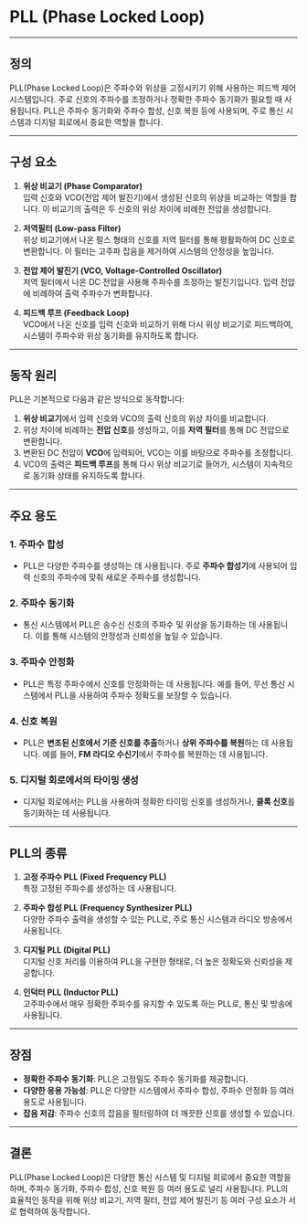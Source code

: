 # PLL (Phase Locked Loop)

---

## 정의
PLL(Phase Locked Loop)은 주파수와 위상을 고정시키기 위해 사용하는 피드백 제어 시스템입니다. 주로 신호의 주파수를 조정하거나 정확한 주파수 동기화가 필요할 때 사용됩니다. PLL은 주파수 동기화와 주파수 합성, 신호 복원 등에 사용되며, 주로 통신 시스템과 디지털 회로에서 중요한 역할을 합니다.

---

## 구성 요소

1. **위상 비교기 (Phase Comparator)**  
   입력 신호와 VCO(전압 제어 발진기)에서 생성된 신호의 위상을 비교하는 역할을 합니다. 이 비교기의 출력은 두 신호의 위상 차이에 비례한 전압을 생성합니다.

2. **저역필터 (Low-pass Filter)**  
   위상 비교기에서 나온 펄스 형태의 신호를 저역 필터를 통해 평활화하여 DC 신호로 변환합니다. 이 필터는 고주파 잡음을 제거하여 시스템의 안정성을 높입니다.

3. **전압 제어 발진기 (VCO, Voltage-Controlled Oscillator)**  
   저역 필터에서 나온 DC 전압을 사용해 주파수를 조정하는 발진기입니다. 입력 전압에 비례하여 출력 주파수가 변화합니다.

4. **피드백 루프 (Feedback Loop)**  
   VCO에서 나온 신호를 입력 신호와 비교하기 위해 다시 위상 비교기로 피드백하여, 시스템이 주파수와 위상 동기화를 유지하도록 합니다.

---

## 동작 원리

PLL은 기본적으로 다음과 같은 방식으로 동작합니다:

1. **위상 비교기**에서 입력 신호와 VCO의 출력 신호의 위상 차이를 비교합니다.
2. 위상 차이에 비례하는 **전압 신호**를 생성하고, 이를 **저역 필터**를 통해 DC 전압으로 변환합니다.
3. 변환된 DC 전압이 **VCO**에 입력되어, VCO는 이를 바탕으로 주파수를 조정합니다.
4. VCO의 출력은 **피드백 루프**를 통해 다시 위상 비교기로 들어가, 시스템이 지속적으로 동기화 상태를 유지하도록 합니다.

---

## 주요 용도

### 1. **주파수 합성**
   - PLL은 다양한 주파수를 생성하는 데 사용됩니다. 주로 **주파수 합성기**에 사용되어 입력 신호의 주파수에 맞춰 새로운 주파수를 생성합니다.
   
### 2. **주파수 동기화**
   - 통신 시스템에서 PLL은 송수신 신호의 주파수 및 위상을 동기화하는 데 사용됩니다. 이를 통해 시스템의 안정성과 신뢰성을 높일 수 있습니다.

### 3. **주파수 안정화**
   - PLL은 특정 주파수에서 신호를 안정화하는 데 사용됩니다. 예를 들어, 무선 통신 시스템에서 PLL을 사용하여 주파수 정확도를 보장할 수 있습니다.

### 4. **신호 복원**
   - PLL은 **변조된 신호에서 기준 신호를 추출**하거나 **상위 주파수를 복원**하는 데 사용됩니다. 예를 들어, **FM 라디오 수신기**에서 주파수를 복원하는 데 사용됩니다.

### 5. **디지털 회로에서의 타이밍 생성**
   - 디지털 회로에서는 PLL을 사용하여 정확한 타이밍 신호를 생성하거나, **클록 신호**를 동기화하는 데 사용됩니다.

---

## PLL의 종류

1. **고정 주파수 PLL (Fixed Frequency PLL)**  
   특정 고정된 주파수를 생성하는 데 사용됩니다.

2. **주파수 합성 PLL (Frequency Synthesizer PLL)**  
   다양한 주파수 출력을 생성할 수 있는 PLL로, 주로 통신 시스템과 라디오 방송에서 사용됩니다.

3. **디지털 PLL (Digital PLL)**  
   디지털 신호 처리를 이용하여 PLL을 구현한 형태로, 더 높은 정확도와 신뢰성을 제공합니다.

4. **인덕터 PLL (Inductor PLL)**  
   고주파수에서 매우 정확한 주파수를 유지할 수 있도록 하는 PLL로, 통신 및 방송에 사용됩니다.

---

## 장점

- **정확한 주파수 동기화**: PLL은 고정밀도 주파수 동기화를 제공합니다.
- **다양한 응용 가능성**: PLL은 다양한 시스템에서 주파수 합성, 주파수 안정화 등 여러 용도로 사용됩니다.
- **잡음 저감**: 주파수 신호의 잡음을 필터링하여 더 깨끗한 신호를 생성할 수 있습니다.

---

## 결론
PLL(Phase Locked Loop)은 다양한 통신 시스템 및 디지털 회로에서 중요한 역할을 하며, 주파수 동기화, 주파수 합성, 신호 복원 등 여러 용도로 널리 사용됩니다. PLL의 효율적인 동작을 위해 위상 비교기, 저역 필터, 전압 제어 발진기 등 여러 구성 요소가 서로 협력하여 동작합니다.
